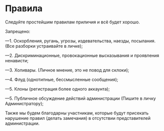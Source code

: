 # Правила
Следуйте простейшим правилам приличия и всё будет хорошо.

Запрещено:

—1. Оскорбления, ругань, угрозы, издевательства, наезды, посылания. (Все разборки устраивайте в личке);

—2. Дискриминационные, провокационные высказывания и проявления ненависти;

—3. Холивары. (Личное мнение, это не повод для склоки);

—4. Флуд (однотипные, бессмысленные сообщения);

—5. Клоны (регистрация более одного аккаунта);

—5. Публичное обсуждение действий администрации (Пишите в личку Администратору);

Также мы будем благодарны участникам, которые будут присекать нарушение правил (делать замечания) в отсутствии представителей администрации.
